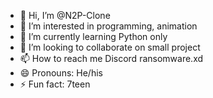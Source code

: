 - 👋 Hi, I’m @N2P-Clone
- 👀 I’m interested in programming, animation
- 🌱 I’m currently learning Python only
- 💞️ I’m looking to collaborate on small project
- 📫 How to reach me Discord ransomware.xd
- 😄 Pronouns: He/his
- ⚡ Fun fact: 7teen

<!---
N2P-Clone/N2P-Clone is a ✨ special ✨ repository because its `README.md` (this file) appears on your GitHub profile.
You can click the Preview link to take a look at your changes.
--->

